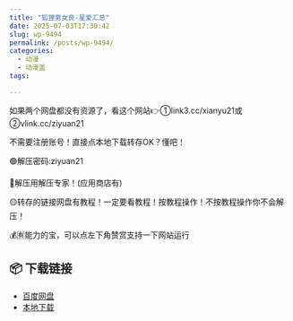 ```yaml
---
title: "狐狸男女良-星爱汇总"
date: 2025-07-03T17:30:42
slug: wp-9494
permalink: /posts/wp-9494/
categories:
  - 动漫
  - 动漫盖
tags:

---
```


如果两个网盘都没有资源了，看这个网站👉①link3.cc/xianyu21或②vlink.cc/ziyuan21

不需要注册账号！直接点本地下载转存OK？懂吧！

🟢解压密码:ziyuan21

🔵解压用解压专家！(应用商店有)

🟡转存的链接网盘有教程！一定要看教程！按教程操作！不按教程操作你不会解压！

💰🈶能力的宝，可以点左下角赞赏支持一下网站运行

## 📦 下载链接
- [百度网盘](https://blziyuan21.com/pay-download/9494?key=d6446788de&down_id=0)
- [本地下载](https://blziyuan21.com/pay-download/9494?key=d6446788de&down_id=1)


